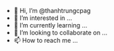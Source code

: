- 👋 Hi, I’m @thanhtrungcpag
- 👀 I’m interested in ...
- 🌱 I’m currently learning ...
- 💞️ I’m looking to collaborate on ...
- 📫 How to reach me ...

<!---
thanhtrungcpag/thanhtrungcpag is a ✨ special ✨ repository because its `README.md` (this file) appears on your GitHub profile.
You can click the Preview link to take a look at your changes.
--->
